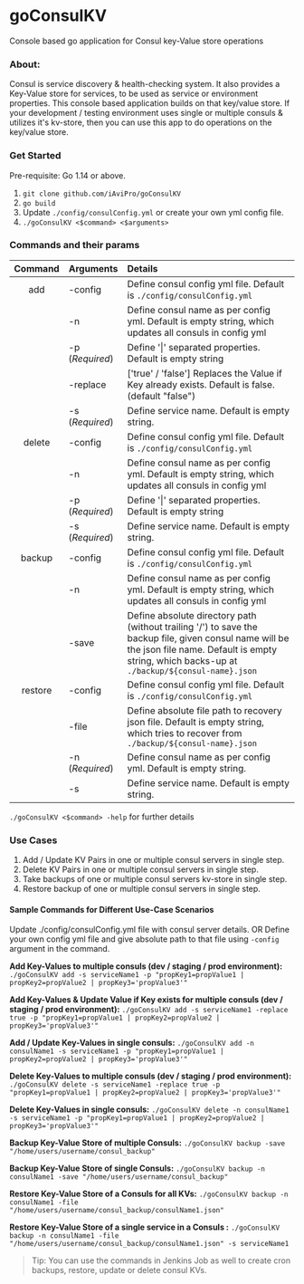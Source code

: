 # goConsulKV
Console based go application for Consul key-Value store operations

### About:
Consul is service discovery & health-checking system. It also provides a Key-Value store for services, to be used as service or environment properties. This console based application builds on that key/value store.
If your development / testing environment uses single or multiple consuls & utilizes it's kv-store, then you can use this app to do operations on the key/value store.

### Get Started

Pre-requisite: Go 1.14 or above.

1. `git clone github.com/iAviPro/goConsulKV`
2. `go build`
3. Update `./config/consulConfig.yml` or create your own yml config file.
4. `./goConsulKV <$command> <$arguments>`

### Commands and their params

| **__Command__** | **__Arguments__** | **__Details__**                                              |
| :-------------: | ------------------ | :----------------------------------------------------------- |
|       add       | -config            | Define consul config yml file. Default is `./config/consulConfig.yml` |
|                 | -n                 | Define consul name as per config yml. Default is empty string, which updates all consuls in config yml |
|                 | -p (_Required_)    | Define '\|' separated properties. Default is empty string    |
|                 | -replace           | ['true' / 'false'] Replaces the Value if Key already exists. Default is false. (default "false") |
|                 | -s (_Required_)    | Define service name. Default is empty string.                |
|     delete      | -config            | Define consul config yml file. Default is `./config/consulConfig.yml` |
|                 | -n                 | Define consul name as per config yml. Default is empty string, which updates all consuls in config yml |
|                 | -p (_Required_)    | Define '\|' separated properties. Default is empty string    |
|                 | -s (_Required_)    | Define service name. Default is empty string.                |
|     backup      | -config            | Define consul config yml file. Default is `./config/consulConfig.yml` |
|                 | -n                 | Define consul name as per config yml. Default is empty string, which updates all consuls in config yml |
|                 | -save              | Define absolute directory path (without trailing '/') to save the backup file, given consul name will be the json  file name. Default is empty string, which backs-up at `./backup/${consul-name}.json` |
|     restore     | -config            | Define consul config yml file. Default is `./config/consulConfig.yml` |
|                 | -file              | Define absolute file path to recovery json file. Default is empty string, which tries to recover from `./backup/${consul-name}.json` |
|                 | -n (_Required_)    | Define consul name as per config yml. Default is empty string. |
|                 | -s                 | Define service name. Default is empty string.                |

`./goConsulKV <$command> -help` for further details

### Use Cases

1. Add / Update KV Pairs in one or multiple consul servers in single step.
2. Delete KV Pairs in one or multiple consul servers in single step.
3. Take backups of one or multiple consul servers kv-store in single step.
4. Restore backup of one or multiple consul servers in single step.

#### Sample Commands for Different Use-Case Scenarios

Update ./config/consulConfig.yml file with consul server details.
   OR
Define your own config yml file and give absolute path to that file using `-config` argument in the command.

**Add Key-Values to multiple consuls (dev / staging / prod environment):**
```./goConsulKV add -s serviceName1 -p "propKey1=propValue1 | propKey2=propValue2 | propKey3='propValue3'"```

**Add Key-Values & Update Value if Key exists for multiple consuls (dev / staging / prod environment):**
```./goConsulKV add -s serviceName1 -replace true -p "propKey1=propValue1 | propKey2=propValue2 | propKey3='propValue3'"```

**Add / Update Key-Values in single consuls:**
```./goConsulKV add -n consulName1 -s serviceName1 -p "propKey1=propValue1 | propKey2=propValue2 | propKey3='propValue3'"```

**Delete Key-Values to multiple consuls (dev / staging / prod environment):**
```./goConsulKV delete -s serviceName1 -replace true -p "propKey1=propValue1 | propKey2=propValue2 | propKey3='propValue3'"```

**Delete Key-Values in single consuls:**
```./goConsulKV delete -n consulName1 -s serviceName1 -p "propKey1=propValue1 | propKey2=propValue2 | propKey3='propValue3'"```

**Backup Key-Value Store of multiple Consuls:**
```./goConsulKV backup -save "/home/users/username/consul_backup"```

**Backup Key-Value Store of single Consuls:**
```./goConsulKV backup -n consulName1 -save "/home/users/username/consul_backup"```

**Restore Key-Value Store of a Consuls for all KVs:**
```./goConsulKV backup -n consulName1 -file "/home/users/username/consul_backup/consulName1.json"```

**Restore Key-Value Store of a single service in a Consuls :**
```./goConsulKV backup -n consulName1 -file "/home/users/username/consul_backup/consulName1.json" -s serviceName1```

> Tip: You can use the commands in Jenkins Job as well to create cron backups, restore, update or delete consul KVs.